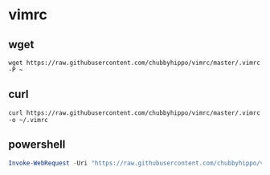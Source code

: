 # vimrc
## wget
```shell
wget https://raw.githubusercontent.com/chubbyhippo/vimrc/master/.vimrc -P ~
```
## curl
```shell
curl https://raw.githubusercontent.com/chubbyhippo/vimrc/master/.vimrc -o ~/.vimrc
```
## powershell
```powershell
Invoke-WebRequest -Uri "https://raw.githubusercontent.com/chubbyhippo/vimrc/master/.vimrc" -OutFile "$Home\.vimrc"
```
